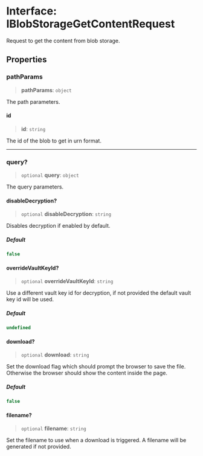 # Interface: IBlobStorageGetContentRequest

Request to get the content from blob storage.

## Properties

### pathParams

> **pathParams**: `object`

The path parameters.

#### id

> **id**: `string`

The id of the blob to get in urn format.

***

### query?

> `optional` **query**: `object`

The query parameters.

#### disableDecryption?

> `optional` **disableDecryption**: `string`

Disables decryption if enabled by default.

##### Default

```ts
false
```

#### overrideVaultKeyId?

> `optional` **overrideVaultKeyId**: `string`

Use a different vault key id for decryption, if not provided the default vault key id will be used.

##### Default

```ts
undefined
```

#### download?

> `optional` **download**: `string`

Set the download flag which should prompt the browser to save the file.
Otherwise the browser should show the content inside the page.

##### Default

```ts
false
```

#### filename?

> `optional` **filename**: `string`

Set the filename to use when a download is triggered.
A filename will be generated if not provided.
